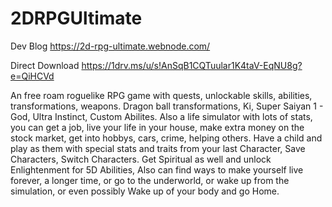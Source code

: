 # 2DRPGUltimate
 
 
 
 Dev Blog
 https://2d-rpg-ultimate.webnode.com/
 
 Direct Download
 https://1drv.ms/u/s!AnSqB1CQTuular1K4taV-EqNU8g?e=QiHCVd

An free roam roguelike RPG game with quests, unlockable skills, abilities, transformations, weapons. Dragon ball transformations, Ki, Super Saiyan 1 - God, Ultra Instinct, Custom Abilites. Also a life simulator with lots of stats, you can get a job, live your life in your house, make extra money on the stock market, get into hobbys, cars, crime, helping others. Have a child and play as them with special stats and traits from your last Character, Save Characters, Switch Characters. Get Spiritual as well and unlock Enlightenment for 5D Abilities, Also can find ways to make yourself live forever, a longer time, or go to the underworld, or wake up from the simulation, or even possibly Wake up of your body and go Home.
